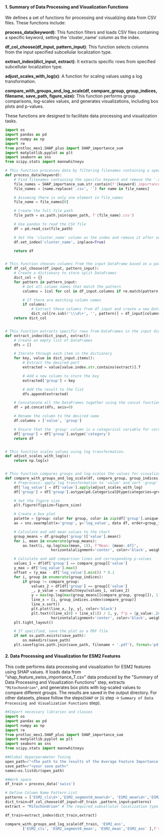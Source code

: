 #### 1. Summary of Data Processing and Visualization Functions

We defines a set of functions for processing and visualizing data from CSV files. These functions include:

**process_data(keyword)**: This function filters and loads CSV files containing a specific keyword, setting the 'cluster_name' column as the index.

**df_col_choose(df_input, pattern_input)**: This function selects columns from the input specified subcellular localization type.

**extract_index(dict_input, extract)**: It extracts specific rows from specified subcellular localization type.

**adjust_scales_with_log(x)**: A function for scaling values using a log transformation.

**compare_with_groups_and_log_scale(df, compare_group, group_indices, filename, save_path, figure_size)**: This function performs group comparisons, log-scales values, and generates visualizations, including box plots and p-values.

These functions are designed to facilitate data processing and visualization tasks.

```python
import os
import pandas as pd
import numpy as np
import re
from protloc_mex1.SHAP_plus import SHAP_importance_sum
import matplotlib.pyplot as plt
import seaborn as sns
from scipy.stats import mannwhitneyu

# This function processes data by filtering filenames containing a specific keyword and loading CSV files.
def process_data(keyword):
    # Find filenames containing the specific keyword and remove the '.csv' suffix
    file_names = SHAP_importance_sum.str_contain(f'{keyword}_importance', names)
    file_names = [name.replace('.csv', '') for name in file_names]

    # Assuming there is only one element in file_names
    file_name = file_names[0]

    # Create the full file path
    file_path = os.path.join(open_path, f'{file_name}.csv')

    # Use pandas to read the CSV file
    df = pd.read_csv(file_path)

    # Set the 'cluster_name' column as the index and remove it after setting the index
    df.set_index('cluster_name', inplace=True)

    return df


# This function chooses columns from the input DataFrame based on a pattern and returns a dictionary of separated DataFrames.
def df_col_choose(df_input, pattern_input):
    # Create a dictionary to store split DataFrames
    dict_col = {}
    for pattern in pattern_input:
        # Get all column names that match the pattern
        columns = [col for col in df_input.columns if re.match(pattern, col)]

        # If there are matching column names
        if columns:
            # Extract these columns from df_input and create a new DataFrame
            dict_col[re.sub(r'\\\d\+', '', pattern)] = df_input[columns]
    return dict_col


# This function extracts specific rows from DataFrames in the input dictionary and combines them into a single DataFrame.
def extract_index(dict_input, extract):
    # Create an empty list of DataFrames
    dfs = []

    # Iterate through each item in the dictionary
    for key, value in dict_input.items():
        # Extract the desired part
        extracted = value[value.index.str.contains(extract)].T

        # Add a new column to store the key
        extracted['group'] = key

        # Add the result to the list
        dfs.append(extracted)

    # Concatenate all the DataFrames together using the concat function
    df = pd.concat(dfs, axis=0)

    # Rename the column to the desired name
    df.columns = ['value', 'group']

    # Ensure that the 'group' column is a categorical variable for correct identification during plotting
    df['group'] = df['group'].astype('category')
    return df


# This function scales values using log transformation.
def adjust_scales_with_log(x):
    return np.log(x)


# This function compares groups and log-scales the values for visualization.
def compare_with_groups_and_log_scale(df, compare_group, group_indices, filename, save_path, figure_size):
    # Preprocess: apply log transformation to 'value' and sort 'group'
    df['log_value'] = df['value'].apply(adjust_scales_with_log)
    df['group'] = df['group'].astype(pd.CategoricalDtype(categories=group_indices, ordered=True))

    # Set the figure size
    plt.figure(figsize=figure_size)

    # Create a box plot
    palette = {group: color for group, color in zip(df['group'].unique(), sns.color_palette("colorblind", len(df['group'].unique()))}
    ax = sns.swarmplot(x='group', y='log_value', data df, order=group_indices, palette=palette, size=2)

    # Calculate and add mean values to the chart
    group_means = df.groupby('group')['value'].mean()
    for i, mean in enumerate(group_means):
        ax.text(i, np.log(max(mean, 1)), f"Mean: {mean:.6f}",
                     horizontalalignment='center', color='black', weight='semibold')

    # Calculate and add comparison lines and corresponding p-values
    values_1 = df[df['group'] == compare_group]['value']
    y_max = df['log_value'].max()
    offset = (y_max - df['log_value'].min()) * 0.1
    for i, group in enumerate(group_indices):
        if group != compare_group:
            values_2 = df[df['group'] == group]['value']
            _, p_value = mannwhitneyu(values_1, values_2)
            y = max(np.log(max(group_means[[compare_group, group]]), 1) + i * offset
            line_x = [i, group_indices.index(compare_group)]
            line_x.sort()
            plt.plot(line_x, [y, y], color='black')
            plt.text((line_x[0] + line_x[1]) / 2, y, f"p = {p_value:.2e}",
                     horizontalalignment='center', color='black', weight='semibold')
    plt.tight_layout()

    # If specified, save the plot as a PDF file
    if not os.path.exists(save_path):
        os.makedirs(save_path)
    plt.savefig(os.path.join(save_path, filename + '.pdf'), format='pdf')
```

#### 2. Data Processing and Visualization for ESM2 Features

This code performs data processing and visualization for ESM2 features using SHAP values. It loads data from "shap_feature_swiss_importance_T.csv" data produced by the "Summary of Data Processing and Visualization Functions" step, extracts `"Mitochondrion"`, and generates box plots with log-scaled values to compare different groups. The results are saved in the output directory.  For other datasets, please follow the steps(`SHAP` or `IG` step -> `Summary of Data Processing and Visualization Functions` step).

```python
##Import necessary libraries and classes
import os
import pandas as pd
import numpy as np
import re
from protloc_mex1.SHAP_plus import SHAP_importance_sum
import matplotlib.pyplot as plt
import seaborn as sns
from scipy.stats import mannwhitneyu

##Global Hyperparameter Tuning
open_path=r"<The path to the results of the Average Feature Importance Calculation steps>"
save_path=r"<your save path>"
names=os.listdir(open_path)

##Work space
df_train = process_data('swiss')

# Define Column Name Pattern List
patterns = ['ESM2_cls\d+','ESM2_segment0_mean\d+', 'ESM2_mean\d+','ESM2_eos\d+', ]
dict_train=df_col_choose(df_input=df_train ,pattern_input=patterns)   
extract = "Mitochondrion" # The required subcellular localization type.

df_train=extract_index(dict_train,extract)

compare_with_groups_and_log_scale(df_train, 'ESM2_eos', 
        ['ESM2_cls', 'ESM2_segment0_mean', 'ESM2_mean','ESM2_eos' ],f'swiss_{extract}_boxplot',save_path,(10,10))
```









